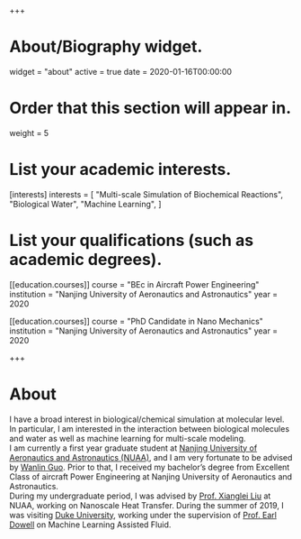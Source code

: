 +++
# About/Biography widget.
widget = "about"
active = true
date = 2020-01-16T00:00:00

# Order that this section will appear in.
weight = 5

# List your academic interests.
[interests]
  interests = [
  "Multi-scale Simulation of Biochemical Reactions",
  "Biological Water",
  "Machine Learning",
  ]
  
# List your qualifications (such as academic degrees).


[[education.courses]]
  course = "BEc in Aircraft Power Engineering"
  institution = "Nanjing University of Aeronautics and Astronautics"
  year = 2020
  
 [[education.courses]]
  course = "PhD Candidate in Nano Mechanics"
  institution = "Nanjing University of Aeronautics and Astronautics"
  year = 2020
 
+++

# About

I have a broad interest in biological/chemical simulation at molecular level. In particular, I am interested in the interaction between biological molecules and water as well as machine learning for multi-scale modeling.  
I am currently a first year graduate student at [Nanjing University of Aeronautics and Astronautics (NUAA)](http://www.nuaa.edu.cn/), and I am very fortunate to be advised by [Wanlin Guo](https://scholar.google.com/citations?hl=en&user=iw1Rc9gAAAAJ&view_op=list_works&sortby=pubdate). Prior to that, I received my bachelor’s degree from Excellent Class of aircraft Power Engineering at Nanjing University of Aeronautics and Astronautics.  
During my undergraduate period, I was advised by [Prof. Xianglei Liu](https://scholar.google.com/citations?user=RxW3otEAAAAJ&hl=en) at NUAA, working on Nanoscale Heat Transfer. During the summer of 2019, I was visiting [Duke University](https://mems.duke.edu/), working under the supervision of [Prof. Earl Dowell](https://mems.duke.edu/faculty/earl-dowell) on Machine Learning Assisted Fluid.


